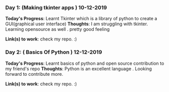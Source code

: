 ### Day 1: (Making tkinter apps ) 10-12-2019

**Today's Progress**: Learnt Tkinter which is a library of python to create a GUI(graphical user interface)
**Thoughts**: I am struggling with tkinter. Learning opensource as well . pretty good feeling

**Link(s) to work**: check my repo. :)

### Day 2: ( Basics Of Python ) 12-12-2019

**Today's Progress**: Learnt basics of python and open source contribution to my friend's repo
**Thoughts**: Python is an excellent language . Looking forward to contribute more.

**Link(s) to work**: check my repo. :)
